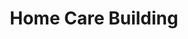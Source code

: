 ---
pid: ch681
title: Home Care Building
location_transcription: Lehigh Ave
coordinates: "[-75.159511849458, 39.994559016538]"
zipcode: 
gen_neighborhood: 
neighborhood: 
outside_phl: 
age: 
age_range: 
instagram: 
image_file_name: ch_681.jpg
proposal_transcription: Un edificio moderno con muchas disenas y jardines de 21 pisos
  disenado para personas sin hogar.
topic: Human Rights
topic_summary: '0'
type: Building,Garden
keywords_other: homeless shelter
credit: 
image_labels: 
twitter: 
facebook: 
permalink: "/monuments/ch681/"
layout: item-page
---